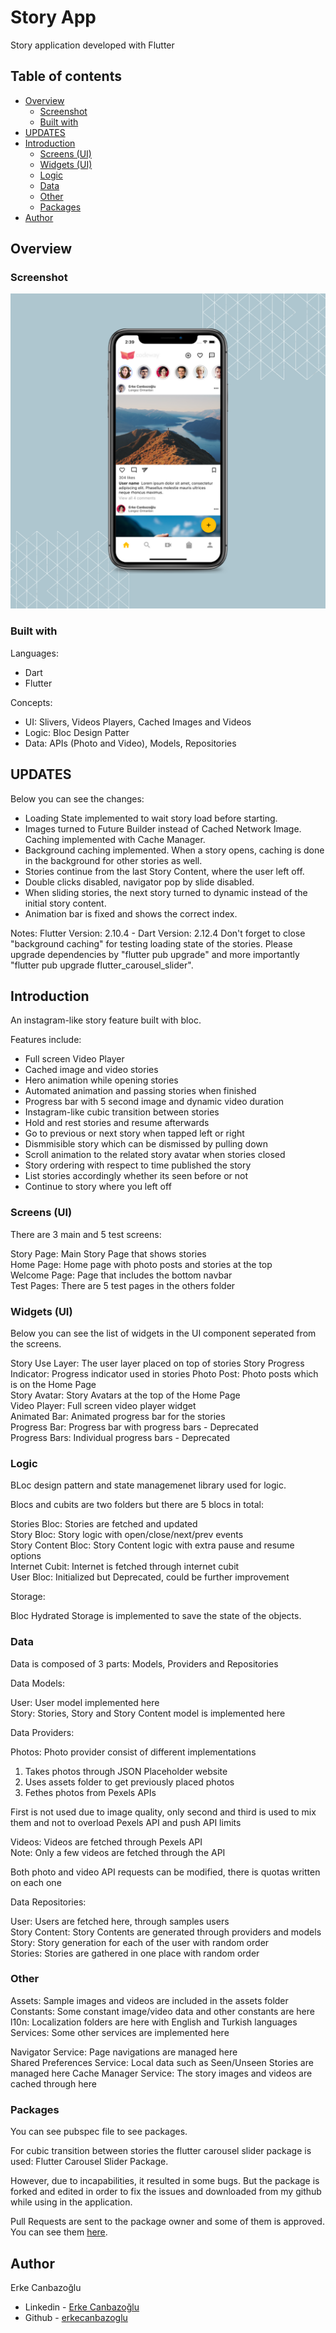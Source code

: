 # Story App

Story application developed with Flutter

## Table of contents

- [Overview](#overview)
  - [Screenshot](#screenshot)
  - [Built with](#built-with)
- [UPDATES](#updates)
- [Introduction](#introduction)
  - [Screens (UI)](#ui-screens)
  - [Widgets (UI)](#ui-widgets)
  - [Logic](#logic)
  - [Data](#data)
  - [Other](#other)
  - [Packages](#packages)
- [Author](#author)

## Overview

### Screenshot

![Design preview](./assets/app-square.png)

### Built with

Languages:

- Dart
- Flutter

Concepts:

- UI: Slivers, Videos Players, Cached Images and Videos
- Logic: Bloc Design Patter
- Data: APIs (Photo and Video), Models, Repositories

## UPDATES

Below you can see the changes:

- Loading State implemented to wait story load before starting.
- Images turned to Future Builder instead of Cached Network Image. Caching implemented with Cache Manager.
- Background caching implemented. When a story opens, caching is done in the background for other stories as well.
- Stories continue from the last Story Content, where the user left off.
- Double clicks disabled, navigator pop by slide disabled.
- When sliding stories, the next story turned to dynamic instead of the initial story content.
- Animation bar is fixed and shows the correct index.

Notes:
Flutter Version: 2.10.4 - Dart Version: 2.12.4
Don't forget to close "background caching" for testing loading state of the stories.
Please upgrade dependencies by "flutter pub upgrade" and more importantly "flutter pub upgrade flutter_carousel_slider".

## Introduction

An instagram-like story feature built with bloc.

Features include:

- Full screen Video Player
- Cached image and video stories
- Hero animation while opening stories
- Automated animation and passing stories when finished
- Progress bar with 5 second image and dynamic video duration
- Instagram-like cubic transition between stories
- Hold and rest stories and resume afterwards
- Go to previous or next story when tapped left or right
- Dismmisible story which can be dismissed by pulling down
- Scroll animation to the related story avatar when stories closed
- Story ordering with respect to time published the story
- List stories accordingly whether its seen before or not
- Continue to story where you left off

### Screens (UI)

There are 3 main and 5 test screens:

Story Page: Main Story Page that shows stories  
Home Page: Home page with photo posts and stories at the top  
Welcome Page: Page that includes the bottom navbar  
Test Pages: There are 5 test pages in the others folder

### Widgets (UI)

Below you can see the list of widgets in the UI component seperated from the screens.

Story Use Layer: The user layer placed on top of stories
Story Progress Indicator: Progress indicator used in stories
Photo Post: Photo posts which is on the Home Page  
Story Avatar: Story Avatars at the top of the Home Page  
Video Player: Full screen video player widget  
Animated Bar: Animated progress bar for the stories  
Progress Bar: Progress bar with progress bars - Deprecated  
Progress Bars: Individual progress bars - Deprecated

### Logic

BLoc design pattern and state managemenet library used for logic.

Blocs and cubits are two folders but there are 5 blocs in total:

Stories Bloc: Stories are fetched and updated  
Story Bloc: Story logic with open/close/next/prev events  
Story Content Bloc: Story Content logic with extra pause and resume options  
Internet Cubit: Internet is fetched through internet cubit  
User Bloc: Initialized but Deprecated, could be further improvement

Storage:

Bloc Hydrated Storage is implemented to save the state of the objects.

### Data

Data is composed of 3 parts: Models, Providers and Repositories

Data Models:

User: User model implemented here  
Story: Stories, Story and Story Content model is implemented here

Data Providers:

Photos: Photo provider consist of different implementations

1. Takes photos through JSON Placeholder website
2. Uses assets folder to get previously placed photos
3. Fethes photos from Pexels APIs

First is not used due to image quality, only second and third is used to mix them and not to overload Pexels API and push API limits

Videos: Videos are fetched through Pexels API  
Note: Only a few videos are fetched through the API

Both photo and video API requests can be modified, there is quotas written on each one

Data Repositories:

User: Users are fetched here, through samples users  
Story Content: Story Contents are generated through providers and models  
Story: Story generation for each of the user with random order  
Stories: Stories are gathered in one place with random order

### Other

Assets: Sample images and videos are included in the assets folder  
Constants: Some constant image/video data and other constants are here  
l10n: Localization folders are here with English and Turkish languages  
Services: Some other services are implemented here

Navigator Service: Page navigations are managed here  
Shared Preferences Service: Local data such as Seen/Unseen Stories are managed here
Cache Manager Service: The story images and videos are cached through here

### Packages

You can see pubspec file to see packages.

For cubic transition between stories the flutter carousel slider package is used: Flutter Carousel Slider Package.

However, due to incapabilities, it resulted in some bugs. But the package is forked and edited in order to fix the issues and downloaded from my github while using in the application.

Pull Requests are sent to the package owner and some of them is approved. You can see them [here](https://github.com/UdaraWanasinghe/FlutterCarouselSlider/pulls?q=is%3Apr+is%3Aclosed).

## Author

Erke Canbazoğlu

- Linkedin - [Erke Canbazoğlu](https://www.linkedin.com/in/erkecanbazoglu/)
- Github - [erkecanbazoglu](https://github.com/erkecanbazoglu)
